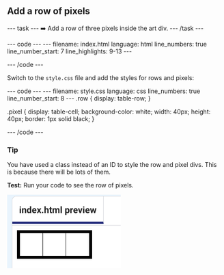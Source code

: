 
<h2 class="c-project-heading--task">Add a row of pixels</h2>

--- task ---
➡️ Add a row of three pixels inside the art div.
--- /task --- 

<div class="c-project-code">
--- code ---
---
filename: index.html
language: html
line_numbers: true
line_number_start: 7
line_highlights: 9-13
---
<body>
  <div id="art">
    <div class = "row">
      <div class="pixel"></div>
      <div class="pixel"></div>
      <div class="pixel"></div>
    </div>
  </div>  
</body>

--- /code ---
</div>

Switch to the `style.css` file and add the styles for rows and pixels:

<div class="c-project-code">
--- code ---
---
filename: style.css
language: css
line_numbers: true
line_number_start: 8
---
.row {
  display: table-row;
}

.pixel {
  display: table-cell;
  background-color: white;
  width: 40px;
  height: 40px;
  border: 1px solid black;
}

--- /code ---
</div>

<div class="c-project-callout c-project-callout--tip">

### Tip
You have used a class instead of an ID to style the row and pixel divs. This is because there will be lots of them.
</div>

**Test:** Run your code to see the row of pixels.

![A row of three squares (pixels) with a thick black border and thin inner borders](images/row-of-three.png)
